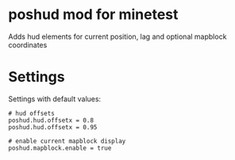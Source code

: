 
poshud mod for minetest
=======

Adds hud elements for current position, lag and optional mapblock coordinates

# Settings


Settings with default values:
```
# hud offsets
poshud.hud.offsetx = 0.8
poshud.hud.offsetx = 0.95

# enable current mapblock display
poshud.mapblock.enable = true

```